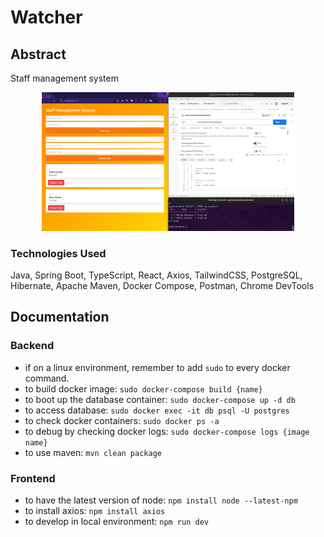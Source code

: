 # Watcher

## Abstract

Staff management system

<p align="center"><img src="https://github.com/Yehdar/watcher/blob/main/demo/demo.png" width="80%"></p>

### Technologies Used

Java, Spring Boot, TypeScript, React, Axios, TailwindCSS, PostgreSQL, Hibernate, Apache Maven, Docker Compose, Postman, Chrome DevTools

## Documentation

### Backend

- if on a linux environment, remember to add `sudo` to every docker command.
- to build docker image: `sudo docker-compose build {name}`
- to boot up the database container: `sudo docker-compose up -d db`
- to access database: `sudo docker exec -it db psql -U postgres`
- to check docker containers: `sudo docker ps -a`
- to debug by checking docker logs: `sudo docker-compose logs {image name}`
- to use maven: `mvn clean package`

### Frontend

- to have the latest version of node: `npm install node --latest-npm`
- to install axios: `npm install axios`
- to develop in local environment: `npm run dev`
